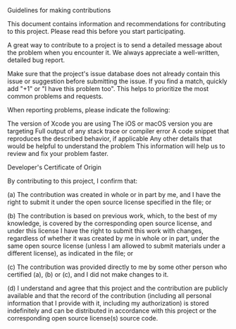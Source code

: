 Guidelines for making contributions

This document contains information and recommendations for contributing to this project. Please read this before you start participating.

A great way to contribute to a project is to send a detailed message about the problem when you encounter it. We always appreciate a well-written, detailed bug report.

Make sure that the project's issue database does not already contain this issue or suggestion before submitting the issue. If you find a match, quickly add "+1" or "I have this problem too". This helps to prioritize the most common problems and requests.

When reporting problems, please indicate the following:

The version of Xcode you are using
The iOS or macOS version you are targeting
Full output of any stack trace or compiler error
A code snippet that reproduces the described behavior, if applicable
Any other details that would be helpful to understand the problem
This information will help us to review and fix your problem faster.

Developer's Certificate of Origin

By contributing to this project, I confirm that:

(a) The contribution was created in whole or in part by me, and I have the right to submit it under the open source license specified in the file; or

(b) The contribution is based on previous work, which, to the best of my knowledge, is covered by the corresponding open source license, and under this license I have the right to submit this work with changes, regardless of whether it was created by me in whole or in part, under the same open source license (unless I am allowed to submit materials under a different license), as indicated in the file; or

(c) The contribution was provided directly to me by some other person who certified (a), (b) or (c), and I did not make changes to it.

(d) I understand and agree that this project and the contribution are publicly available and that the record of the contribution (including all personal information that I provide with it, including my authorization) is stored indefinitely and can be distributed in accordance with this project or the corresponding open source license(s) source code.
